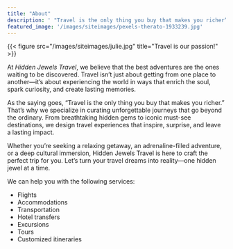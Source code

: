 ```yaml
---
title: "About"
description: ' "Travel is the only thing you buy that makes you richer” – Anonymous.'
featured_image: '/images/siteimages/pexels-therato-1933239.jpg'
---
```

{{< figure src="/images/siteimages/julie.jpg" title="Travel is our passion!" >}}

At _Hidden Jewels Travel_, we believe that the best adventures are the ones waiting to be discovered. Travel isn’t just about getting from one place to another—it’s about experiencing the world in ways that enrich the soul, spark curiosity, and create lasting memories.

As the saying goes, “Travel is the only thing you buy that makes you richer.” That’s why we specialize in curating unforgettable journeys that go beyond the ordinary. From breathtaking hidden gems to iconic must-see destinations, we design travel experiences that inspire, surprise, and leave a lasting impact.

Whether you’re seeking a relaxing getaway, an adrenaline-filled adventure, or a deep cultural immersion, Hidden Jewels Travel is here to craft the perfect trip for you. Let’s turn your travel dreams into reality—one hidden jewel at a time.

We can help you with the following services:

- Flights
- Accommodations
- Transportation
- Hotel transfers
- Excursions
- Tours
- Customized itineraries
